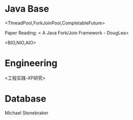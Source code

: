 # Java Base

<ThreadPool,ForkJoinPool,CompletableFuture>

Paper Reading: < A Java Fork/Join Framework - DougLea>

<Spin And Monitor>

<Concurrent Data Structure>

<Thread>

<BIO,NIO,AIO>

<OO Analysis and design>


# Engineering

<工程实践-XP研究>

# Database

Michael Stonebraker
